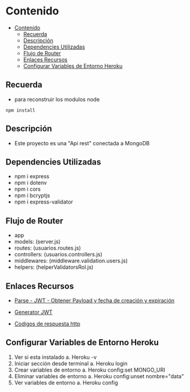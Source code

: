 # Contenido

- [Contenido](#contenido)
  - [Recuerda](#recuerda)
  - [Descripción](#descripción)
  - [Dependencies Utilizadas](#dependencies-utilizadas)
  - [Flujo de Router](#flujo-de-router)
  - [Enlaces Recursos](#enlaces-recursos)
  - [Configurar Variables de Entorno Heroku](#configurar-variables-de-entorno-heroku)

## Recuerda

- para reconstruir los modulos node

``` npm install ```

## Descripción

- Este proyecto es una "Api rest" conectada a MongoDB

## Dependencies Utilizadas

- npm i express
- npm i dotenv
- npm i cors
- npm i bcryptjs
- npm i express-validator

## Flujo de Router

- app
- models: (server.js)
- routes: (usuarios.routes.js)
- controllers: (usuarios.controllers.js)
- middlewares: (middleware.validation.users.js)
- helpers: (helperValidatorsRol.js)

## Enlaces Recursos

- [Parse - JWT - Obtener Payload y fecha de creación y expiración](https://gist.github.com/Klerith/44ee5349fa13699d9c5f1e82b3be040e)

- [Generator JWT](https://jwt.io/)

- [Codigos de respuesta http](https://developer.mozilla.org/es/docs/Web/HTTP/Status)

## Configurar Variables de Entorno Heroku

 1. Ver si esta instalado
  a. Heroku -v
 2. Iniciar sección desde terminal
  a. Heroku login
 3. Crear variables de entorno
  a. Heroku config:set MONGO_URI
 4. Eliminar variables de entorno
  a. Heroku config:unset nombre="data"
 5. Ver variables de entorno
    a. Heroku config
